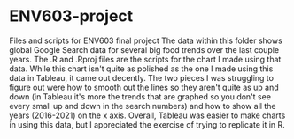 # ENV603-project
Files and scripts for ENV603 final project
The data within this folder shows global Google Search data for several big food trends over the last couple years. The .R and .Rproj files are the scripts for the chart I made using that data.
While this chart isn't quite as polished as the one I made using this data in Tableau, it came out decently. The two pieces I was struggling to figure out were how to smooth out the lines so they aren't quite as up and down (in Tableau it's more the trends that are graphed so you don't see every small up and down in the search numbers) and how to show all the years (2016-2021) on the x axis. Overall, Tableau was easier to make charts in using this data, but I appreciated the exercise of trying to replicate it in R.
